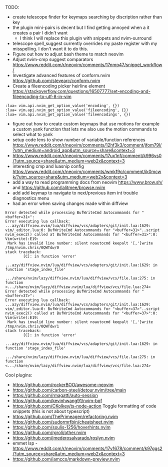 TODO:
- create telescope finder for keymaps searching by discription rather than key
- the plugin mini-pairs is decent but I find getting annoyed when a it creates a pair I didn't want
    - I think I will replace this plugin with snippets and nvim-surround 
- telescope spell_suggest currently overrides my paste register with my misspelling. I don't want it to do this.
- Figure out how to adjust bash theme to match neovim
- Adjust nvim-cmp suggest comparators https://www.reddit.com/r/neovim/comments/17nmp47/snippet_workflow/
- Investigate advanced features of conform.nvim https://github.com/stevearc/conform.nvim 
- Create a fileencoding picker heirline element https://stackoverflow.com/questions/16507777/set-encoding-and-fileencoding-to-utf-8-in-vim
```
:lua= vim.api.nvim_get_option_value('encoding', {})
:lua= vim.api.nvim_get_option_value('fileencoding', {})
:lua= vim.api.nvim_get_option_value('fileencodings', {})
```
- figure out how to create custom keymaps that use motions for example a custom yank function that lets me also use the motion commands to select what to yank
- setup code lens to show number of variable/function references https://www.reddit.com/r/neovim/comments/12hf3k3/comment/jfom79l/?utm_medium=android_app&utm_source=share&context=3
- https://www.reddit.com/r/neovim/comments/17ux1nf/comment/k996vs0/?utm_source=share&utm_medium=web2x&context=3
- interesting cmp and luasnip config https://www.reddit.com/r/neovim/comments/wmkf9o/comment/ik0mcwk/?utm_source=share&utm_medium=web2x&context=3
- add a way to read programming docs from neovim https://www.brow.sh/ and https://github.com/lalitmee/browse.nvim
- add add keymap to navigate to next/previous item int trouble diagnostics menu
- had an error when saving changes made within diffview
```log
Error detected while processing BufWriteCmd Autocommands for "<buffer=31>":
Error executing lua callback: ...azy/diffview.nvim/lua/diffview/vcs/adapters/git/init.lua:1629: vim/_editor.lua:0: BufWriteCmd Autocommands for "<buffer=31>"..script nvim_exec2() called at BufWriteCmd Autocommands for "<buffer=31>":0: Vim(write):E19:
 Mark has invalid line number: silent noautocmd keepalt '[,']write /tmp/nvim.chris/0QWTdw/0
stack traceback:
        [C]: in function 'error'
        ...azy/diffview.nvim/lua/diffview/vcs/adapters/git/init.lua:1629: in function 'stage_index_file'
        .../share/nvim/lazy/diffview.nvim/lua/diffview/vcs/file.lua:275: in function <.../share/nvim/lazy/diffview.nvim/lua/diffview/vcs/file.lua:274>
Error detected while processing BufWriteCmd Autocommands for "<buffer=37>":
Error executing lua callback: ...azy/diffview.nvim/lua/diffview/vcs/adapters/git/init.lua:1629: vim/_editor.lua:0: BufWriteCmd Autocommands for "<buffer=37>"..script nvim_exec2() called at BufWriteCmd Autocommands for "<buffer=37>":0: Vim(write):E19:
 Mark has invalid line number: silent noautocmd keepalt '[,']write /tmp/nvim.chris/0QWTdw/1
stack traceback:
        [C]: in function 'error'
        ...azy/diffview.nvim/lua/diffview/vcs/adapters/git/init.lua:1629: in function 'stage_index_file'
        .../share/nvim/lazy/diffview.nvim/lua/diffview/vcs/file.lua:275: in function <.../share/nvim/lazy/diffview.nvim/lua/diffview/vcs/file.lua:274>
```

Cool plugins:
- https://github.com/rockerBOO/awesome-neovim
- https://github.com/carbon-steel/detour.nvim/tree/main
- https://github.com/rmagatti/auto-session
- https://github.com/kevinhwang91/nvim-bqf
- https://github.com/CKolkey/ts-node-action Toggle formatting of code snippets (this is not about typescript) 
- https://github.com/ThePrimeagen/refactoring.nvim
- https://github.com/sudormrfbin/cheatsheet.nvim
- https://github.com/soulis-1256/hoverhints.nvim 
- https://github.com/rgroli/other.nvim
- https://github.com/jmederosalvarado/roslyn.nvim
- emmet lsp - https://www.reddit.com/r/neovim/comments/17v1678/comment/k97ggs2/?utm_source=share&utm_medium=web2x&context=3
- https://github.com/iamcco/markdown-preview.nvim
